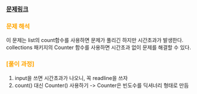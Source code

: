     
### [문제링크](https://www.acmicpc.net/problem/10816)

### <span style="color:orange"> 문제 해석 </span>
이 문제는 list의 count함수를 사용하면 문제가 풀리긴 하지만 시간초과가 발생한다.
collections 패키지의 Counter 함수를 사용하면 시간초과 없이 문제를 해결할 수 있다.

### 

### <span style="color:orange"> [풀이 과정] </span>
1. input을 쓰면 시간초과가 나오니, 꼭 readline을 쓰자
2. count() 대신 Counter() 사용하기 -> Counter은 빈도수를 딕셔너리 형태로 만듬